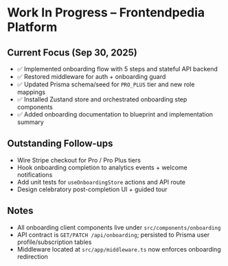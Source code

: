 # Work In Progress – Frontendpedia Platform

## Current Focus (Sep 30, 2025)
- ✅ Implemented onboarding flow with 5 steps and stateful API backend
- ✅ Restored middleware for auth + onboarding guard
- ✅ Updated Prisma schema/seed for `PRO_PLUS` tier and new role mappings
- ✅ Installed Zustand store and orchestrated onboarding step components
- ✅ Added onboarding documentation to blueprint and implementation summary

## Outstanding Follow-ups
- Wire Stripe checkout for Pro / Pro Plus tiers
- Hook onboarding completion to analytics events + welcome notifications
- Add unit tests for `useOnboardingStore` actions and API route
- Design celebratory post-completion UI + guided tour

## Notes
- All onboarding client components live under `src/components/onboarding`
- API contract is `GET/PATCH /api/onboarding`; persisted to Prisma user profile/subscription tables
- Middleware located at `src/app/middleware.ts` now enforces onboarding redirection

